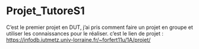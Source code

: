 # Projet_TutoreS1
C’est le premier projet en DUT, j’ai pris comment faire un projet en groupe et utiliser les connaissances pour le réaliser.  c’est le lien de projet : https://infodb.iutmetz.univ-lorraine.fr/~forfert11u/1A/projet/

